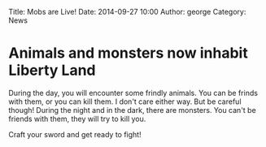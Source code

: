 Title: Mobs are Live!
Date: 2014-09-27 10:00
Author: george
Category: News

# Animals and monsters now inhabit Liberty Land

During the day, you will encounter some frindly animals. You can be frinds with them, or you can kill them. I don't care either way. But be careful though! During the night and in the dark, there are monsters. You can't be friends with them, they will try to kill you.

Craft your sword and get ready to fight!

